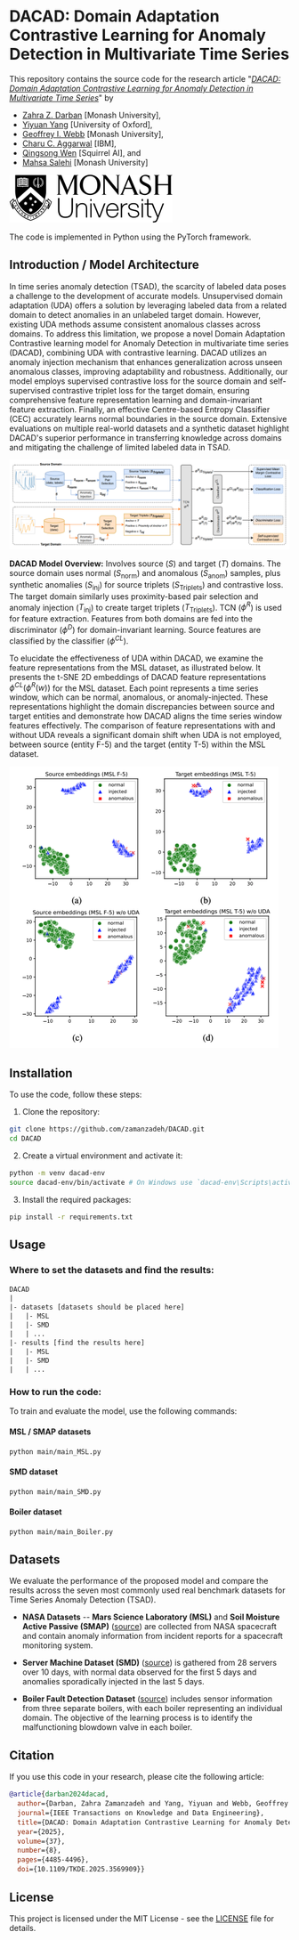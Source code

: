 
# DACAD: Domain Adaptation Contrastive Learning for Anomaly Detection in Multivariate Time Series

This repository contains the source code for the research article "*[DACAD: Domain Adaptation Contrastive Learning for Anomaly Detection in Multivariate Time Series](https://arxiv.org/abs/2404.11269)*" by 
- [Zahra Z. Darban](https://scholar.google.com/citations?user=wl6XsiwAAAAJ&hl=en) [Monash University],
- [Yiyuan Yang](https://scholar.google.com/citations?user=FUuGvZIAAAAJ) [University of Oxford],
- [Geoffrey I. Webb](https://scholar.google.com/citations?user=_1tpf8AAAAAJ&hl=en) [Monash University], 
- [Charu C. Aggarwal](https://scholar.google.com/citations?user=x_wsduUAAAAJ&hl=en) [IBM],
- [Qingsong Wen](https://scholar.google.com/citations?user=vjPJvwYAAAAJ&hl=en) [Squirrel AI], and
- [Mahsa Salehi](https://scholar.google.com/citations?user=tTxJ1owAAAAJ&hl=en) [Monash University]

![enter image description here](figs/monash-logo-mono.svg)

The code is implemented in Python using the PyTorch framework.

## Introduction / Model Architecture

In time series anomaly detection (TSAD), the scarcity of labeled data poses a challenge to the development of accurate models. Unsupervised domain adaptation (UDA) offers a solution by leveraging labeled data from a related domain to detect anomalies in an unlabeled target domain. However, existing UDA methods assume consistent anomalous classes across domains. To address this limitation, we propose a novel Domain Adaptation Contrastive learning model for Anomaly Detection in multivariate time series (DACAD), combining UDA with contrastive learning. DACAD utilizes an anomaly injection mechanism that enhances generalization across unseen anomalous classes, improving adaptability and robustness. Additionally, our model employs supervised contrastive loss for the source domain and self-supervised contrastive triplet loss for the target domain, ensuring comprehensive feature representation learning and domain-invariant feature extraction. Finally, an effective Centre-based Entropy Classifier (CEC) accurately learns normal boundaries in the source domain. Extensive evaluations on multiple real-world datasets and a synthetic dataset highlight DACAD's superior performance in transferring knowledge across domains and mitigating the challenge of limited labeled data in TSAD.

![DACAD: Domain Adaptation Contrastive Learning for Anomaly Detection in Multivariate Time Series here](figs/dacad_arch.png)

**DACAD Model Overview:** Involves source ($S$) and target ($T$) domains. The source domain uses normal ($S_{\text{norm}}$) and anomalous ($S_{\text{anom}}$) samples, plus synthetic anomalies ($S_{\text{inj}}$) for source triplets ($S_{\text{Triplets}}$) and contrastive loss. The target domain similarly uses proximity-based pair selection and anomaly injection ($T_{\text{inj}}$) to create target triplets ($T_{\text{Triplets}}$). TCN ($\phi^R$) is used for feature extraction. Features from both domains are fed into the discriminator ($\phi^D$) for domain-invariant learning. Source features are classified by the classifier ($\phi^{CL}$).

To elucidate the effectiveness of UDA within DACAD, we examine the feature representations from the MSL dataset, as illustrated below. It presents the t-SNE 2D embeddings of DACAD feature representations $\phi^{CL}(\phi^{R}(w))$ for the MSL dataset. Each point represents a time series window, which can be normal, anomalous, or anomaly-injected. These representations highlight the domain discrepancies between source and target entities and demonstrate how DACAD aligns the time series window features effectively. The comparison of feature representations with and without UDA reveals a significant domain shift when UDA is not employed, between source (entity F-5) and the target (entity T-5) within the MSL dataset.

![UDA in DACAD](figs/uda_rep.png)

## Installation

To use the code, follow these steps:

1. Clone the repository:

```bash
git clone https://github.com/zamanzadeh/DACAD.git
cd DACAD
```

2. Create a virtual environment and activate it:

```bash
python -m venv dacad-env
source dacad-env/bin/activate # On Windows use `dacad-env\Scripts\activate`
```

3. Install the required packages:

```bash
pip install -r requirements.txt
```

## Usage

### Where to set the datasets and find the results:

```
DACAD
|
|- datasets [datasets should be placed here]
|	|- MSL
|	|- SMD
|	| ...
|- results [find the results here]
|	|- MSL
|	|- SMD
|	| ...
```

### How to run the code:

To train and evaluate the model, use the following commands:

#### MSL / SMAP datasets
```bash
python main/main_MSL.py
```

#### SMD dataset
```bash
python main/main_SMD.py
```

#### Boiler dataset
```bash
python main/main_Boiler.py
```

## Datasets

We evaluate the performance of the proposed model and compare the results across the seven most commonly used real benchmark datasets for Time Series Anomaly Detection (TSAD).

- **NASA Datasets** -- **Mars Science Laboratory (MSL)** and **Soil Moisture Active Passive (SMAP)** ([source](https://www.kaggle.com/datasets/patrickfleith/nasa-anomaly-detection-dataset-smap-msl)) are collected from NASA spacecraft and contain anomaly information from incident reports for a spacecraft monitoring system.

- **Server Machine Dataset (SMD)** ([source](https://github.com/NetManAIOps/OmniAnomaly/tree/master/ServerMachineDataset)) is gathered from 28 servers over 10 days, with normal data observed for the first 5 days and anomalies sporadically injected in the last 5 days.

- **Boiler Fault Detection Dataset** ([source](https://github.com/DMIRLAB-Group/SASA-pytorch/tree/main/datasets/Boiler)) includes sensor information from three separate boilers, with each boiler representing an individual domain. The objective of the learning process is to identify the malfunctioning blowdown valve in each boiler.



## Citation

If you use this code in your research, please cite the following article:

```bibtex
@article{darban2024dacad,
  author={Darban, Zahra Zamanzadeh and Yang, Yiyuan and Webb, Geoffrey I. and Aggarwal, Charu C. and Wen, Qingsong and Pan, Shirui and Salehi, Mahsa},
  journal={IEEE Transactions on Knowledge and Data Engineering}, 
  title={DACAD: Domain Adaptation Contrastive Learning for Anomaly Detection in Multivariate Time Series}, 
  year={2025},
  volume={37},
  number={8},
  pages={4485-4496},
  doi={10.1109/TKDE.2025.3569909}}
```

## License

This project is licensed under the MIT License - see the [LICENSE](LICENSE) file for details.

